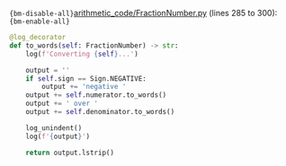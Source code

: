 `{bm-disable-all}`[arithmetic_code/FractionNumber.py](arithmetic_code/FractionNumber.py) (lines 285 to 300):`{bm-enable-all}`

```python
@log_decorator
def to_words(self: FractionNumber) -> str:
    log(f'Converting {self}...')

    output = ''
    if self.sign == Sign.NEGATIVE:
        output += 'negative '
    output += self.numerator.to_words()
    output += ' over '
    output += self.denominator.to_words()

    log_unindent()
    log(f'{output}')

    return output.lstrip()
```